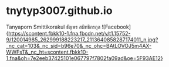 # tnytyp3007.github.io
Tanyaporn Smittikorakul   ธัญพร   สมิทธิกรกุล
![Facebook]{https://scontent.fbkk10-1.fna.fbcdn.net/v/t1.15752-9/120014985_262999188223217_2113640858287174011_n.jpg?_nc_cat=103&_nc_sid=b96e70&_nc_ohc=BAtLOVOJ5m4AX-WWFsT&_nc_ht=scontent.fbkk10-1.fna&oh=7e2eeb37425101e067797f7802fa09ad&oe=5F93AE12}